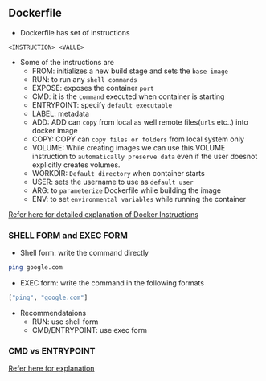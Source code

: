 Dockerfile
----------

* Dockerfile has set of instructions

```
<INSTRUCTION> <VALUE>
```
* Some of the instructions are
    * FROM: initializes a new build stage and sets the `base image`
    * RUN: to run any `shell commands`
    * EXPOSE: exposes the container `port`
    * CMD: it is the `command` executed when container is starting
    * ENTRYPOINT: specify `default executable`
    * LABEL: metadata
    * ADD: ADD can `copy` from local as well remote files(`urls` etc..) into docker image
    * COPY: COPY can `copy files or folders` from local system only
    * VOLUME: While creating images we can use this VOLUME instruction to `automatically preserve data` even if the user doesnot explicitly creates volumes.
    * WORKDIR: `Default directory` when container starts
    * USER: sets the username to use as `default user`
    * ARG: to `parameterize` Dockerfile while building the image 
    * ENV: to set `environmental variables` while running the container

[Refer here for detailed explanation of Docker Instructions](https://directdevops.blog/2019/09/26/docker-image-creation-and-docker-image-layers/)

### SHELL FORM and EXEC FORM

* Shell form: write the command directly
```bash
ping google.com
```
* EXEC form: write the command in the following formats
```bash
["ping", "google.com"]
```
* Recommendataions
    * RUN: use shell form
    * CMD/ENTRYPOINT: use exec form

### CMD vs ENTRYPOINT

[Refer here for explanation](https://directdevops.blog/2024/01/09/devops-classroom-notes-09-jan-2024/)